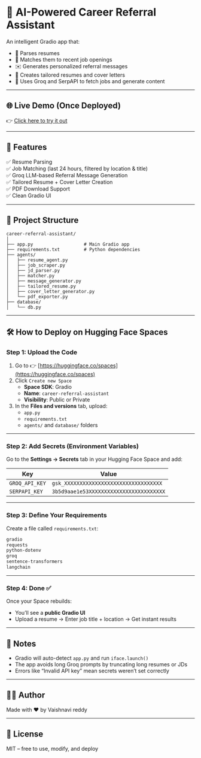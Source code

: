 # 🚀 AI-Powered Career Referral Assistant

An intelligent Gradio app that:
- 🧠 Parses resumes
- 🧩 Matches them to recent job openings
- ✉️ Generates personalized referral messages
- 📄 Creates tailored resumes and cover letters
- 💼 Uses Groq and SerpAPI to fetch jobs and generate content

---

## 🌐 Live Demo (Once Deployed)
👉 [Click here to try it out](https://huggingface.co/spaces/YOUR_USERNAME/career-referral-assistant)

---

## 🧾 Features

✅ Resume Parsing  
✅ Job Matching (last 24 hours, filtered by location & title)  
✅ Groq LLM-based Referral Message Generation  
✅ Tailored Resume + Cover Letter Creation  
✅ PDF Download Support  
✅ Clean Gradio UI

---

## 📁 Project Structure

```
career-referral-assistant/
│
├── app.py                   # Main Gradio app
├── requirements.txt         # Python dependencies
├── agents/
│   ├── resume_agent.py
│   ├── job_scraper.py
│   ├── jd_parser.py
│   ├── matcher.py
│   ├── message_generator.py
│   ├── tailored_resume.py
│   ├── cover_letter_generator.py
│   └── pdf_exporter.py
├── database/
│   └── db.py
```

---

## 🛠️ How to Deploy on Hugging Face Spaces

### Step 1: Upload the Code

1. Go to 👉 [https://huggingface.co/spaces](https://huggingface.co/spaces)
2. Click `Create new Space`
   - **Space SDK**: Gradio
   - **Name**: `career-referral-assistant`
   - **Visibility**: Public or Private
3. In the **Files and versions** tab, upload:
   - `app.py`
   - `requirements.txt`
   - `agents/` and `database/` folders

---

### Step 2: Add Secrets (Environment Variables)

Go to the **Settings → Secrets** tab in your Hugging Face Space and add:

| Key            | Value                                  |
|----------------|----------------------------------------|
| `GROQ_API_KEY` | `gsk_XXXXXXXXXXXXXXXXXXXXXXXXXXXXXXXX` |
| `SERPAPI_KEY`  | `3b5d9aae1e53XXXXXXXXXXXXXXXXXXXXXXXXX` |

---

### Step 3: Define Your Requirements

Create a file called `requirements.txt`:

```txt
gradio
requests
python-dotenv
groq
sentence-transformers
langchain
```

---

### Step 4: Done ✅

Once your Space rebuilds:
- You’ll see a **public Gradio UI**
- Upload a resume → Enter job title + location → Get instant results

---

## 📌 Notes

- Gradio will auto-detect `app.py` and run `iface.launch()`
- The app avoids long Groq prompts by truncating long resumes or JDs
- Errors like “Invalid API key” mean secrets weren’t set correctly

---

## 👨‍💻 Author

Made with ❤️ by Vaishnavi reddy

---

## 📃 License

MIT – free to use, modify, and deploy

